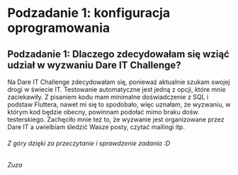 # Podzadanie 1: konfiguracja oprogramowania
## Podzadanie 1: Dlaczego zdecydowałam się wziąć udział w wyzwaniu Dare IT Challenge?
Na Dare IT Challenge zdecydowałam się, ponieważ aktualnie szukam swojej drogi 
w świecie IT. Testowanie automatyczne jest jedną z opcji, które mnie zaciekawiły.
Z pisaniem kodu mam minimalne doświadczenie z SQL i podstaw Fluttera, 
nawet mi się to spodobało, więc uznałam, że wyzwaniu, w którym kod będzie obecny, powinnam podołać mimo braku dośw. testerskiego.
Zachęciło mnie też to, że wyzwanie jest organizowane przez Dare IT a uwielbiam śledzić Wasze
posty, czytać mailingi itp. 

###### _Z góry dzięki za przeczytanie i sprawdzenie zadania :D_
###### _Zuza_
